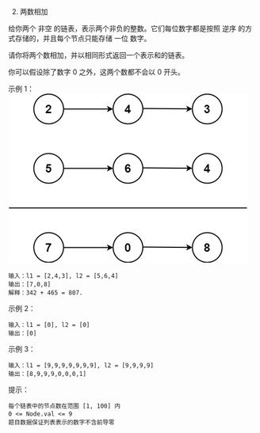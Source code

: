 2. 两数相加

给你两个 非空 的链表，表示两个非负的整数。它们每位数字都是按照 逆序 的方式存储的，并且每个节点只能存储 一位 数字。

请你将两个数相加，并以相同形式返回一个表示和的链表。

你可以假设除了数字 0 之外，这两个数都不会以 0 开头。

示例 1：
![alt text](image.png)

```
输入：l1 = [2,4,3], l2 = [5,6,4]
输出：[7,0,8]
解释：342 + 465 = 807.
```
示例 2：

```
输入：l1 = [0], l2 = [0]
输出：[0]
```
示例 3：

```
输入：l1 = [9,9,9,9,9,9,9], l2 = [9,9,9,9]
输出：[8,9,9,9,0,0,0,1]
```

提示：
```
每个链表中的节点数在范围 [1, 100] 内
0 <= Node.val <= 9
题目数据保证列表表示的数字不含前导零
```